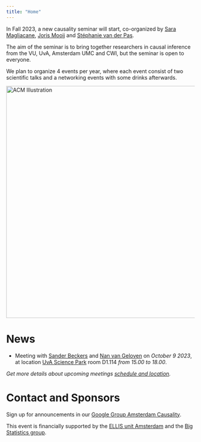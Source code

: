 ```yaml
---
title: "Home"
---
```


In Fall 2023, a new causality seminar will start, co-organized by [Sara Magliacane](https://saramagliacane.github.io/), [Joris Mooij](https://staff.fnwi.uva.nl/j.m.mooij/) and [Stéphanie van der Pas](https://www.stephanievanderpas.nl/).

The aim of the seminar is to bring together researchers in causal inference from the VU, UvA, Amsterdam UMC and CWI, but the seminar is open to everyone. 

We plan to organize 4 events per year, where each event consist of two scientific talks and a networking events with some drinks afterwards.

<img src="ACM_logo.png" alt="ACM Illustration" width="620px"/>



# News

* Meeting with [Sander Beckers](https://sanderbeckers.github.io/website/about/) and [Nan van Geloven](https://scholar.google.nl/citations?user=pEnrhb4AAAAJ&hl=nl) on *October 9 2023*, at location [UvA Science Park](https://www.uva.nl/en/shared-content/locaties/en/sciencepark/science-park.html) room D1.114 *from 15.00 to 18.00*.

*Get more details about upcoming meetings [schedule and location](upcoming).*



# Contact and Sponsors

Sign up for announcements in our [Google Group Amsterdam Causality](https://groups.google.com/g/amscausality/about).

This event is financially supported by the [ELLIS unit Amsterdam](https://ellis.eu/units/amsterdam) and the [Big Statistics group](https://www.bigstatistics.nl/). 